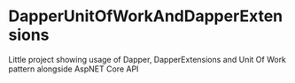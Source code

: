 # DapperUnitOfWorkAndDapperExtensions
Little project showing usage of Dapper, DapperExtensions and Unit Of Work pattern alongside AspNET Core API
